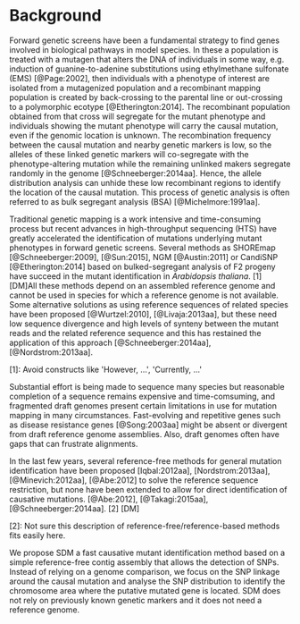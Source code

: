 
Background 
===

Forward genetic screens have been a fundamental strategy to find  genes involved in biological pathways in model species. In these a population is treated with a mutagen that alters the DNA of individuals in some way, e.g. induction of guanine-to-adenine substitutions using ethylmethane sulfonate (EMS) [@Page:2002], then individuals with a phenotype of interest are isolated from a mutagenized population and a recombinant mapping population is created by back-crossing to the parental line or out-crossing to a polymorphic ecotype [@Etherington:2014]. The recombinant population obtained from that cross will segregate for the mutant phenotype and individuals showing the mutant phenotype will carry the causal mutation, even if the genomic location is unknown. The recombination frequency between the causal mutation and nearby genetic markers is low, so the alleles of these linked genetic markers will co-segregate with the phenotype-altering mutation while the remaining unlinked makers segregate randomly in the genome [@Schneeberger:2014aa]. Hence, the allele distribution analysis can unhide these low recombinant regions to identify the location of the causal mutation. This process of genetic analysis is often referred to as bulk segregant analysis (BSA) [@Michelmore:1991aa].

Traditional genetic mapping is a work intensive and time-consuming process but recent advances in high-throughput sequencing (HTS) have greatly accelerated the identification of mutations underlying mutant phenotypes in forward genetic screens.  Several methods as SHOREmap [@Schneeberger:2009], [@Sun:2015], NGM [@Austin:2011] or CandiSNP [@Etherington:2014] based on bulked-segregant analysis of F2 progeny have succeed in the mutant identification in *Arabidopsis thaliana*. [1] [DM]All these methods depend on an assembled reference genome and cannot be used in species for which a reference genome is not available. Some alternative solutions as using reference sequences of related species have been proposed [@Wurtzel:2010], [@Livaja:2013aa], but these need low sequence divergence and high levels of synteny between the mutant reads and the related reference sequence and this has restained the application of this approach [@Schneeberger:2014aa],[@Nordstrom:2013aa].

[1]: Avoid constructs like 'However, ...', 'Currently, ...'

Substantial effort is being made to sequence many species but reasonable completion of a sequence remains expensive and time-comsuming, and fragmented draft genomes present certain limitations in use for mutation mapping in many circumstances. Fast-evolving and repetitive genes such as disease resistance genes [@Song:2003aa] might be absent or divergent from draft reference genome assemblies. Also, draft genomes often have gaps that can frustrate alignments.  

In the last few years, several reference-free methods for general mutation identification have been proposed [Iqbal:2012aa], [Nordstrom:2013aa], [@Minevich:2012aa], [@Abe:2012] to solve the reference sequence restriction, but none have been extended to allow for direct identification of causative mutations.  [@Abe:2012], [@Takagi:2015aa], [@Schneeberger:2014aa]. [2] [DM]

[2]: Not sure this description of reference-free/reference-based methods fits easily here.

We propose SDM a fast causative mutant identification method based on a simple reference-free contig assembly that allows the detection of SNPs. Instead of relying on a genome comparison, we focus on the SNP linkage around the causal mutation and analyse the SNP distribution to identify the chromosome area where the putative mutated gene is located. SDM does not rely on previously known genetic markers and it does not need a reference genome. 

